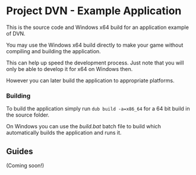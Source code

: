 # Project DVN - Example Application

This is the source code and Windows x64 build for an application example of DVN.

You may use the Windows x64 build directly to make your game without compiling and building the application.

This can help up speed the development process. Just note that you will only be able to develop it for x64 on Windows then.

However you can later build the application to appropriate platforms.

### Building

To build the application simply run `dub build -a=x86_64` for a 64 bit build in the source folder.

On Windows you can use the *build.bat* batch file to build which automatically builds the application and runs it.

## Guides

(Coming soon!)
